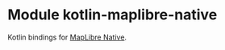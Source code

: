# Module kotlin-maplibre-native

Kotlin bindings for
[MapLibre Native](https://github.com/maplibre/maplibre-native).
